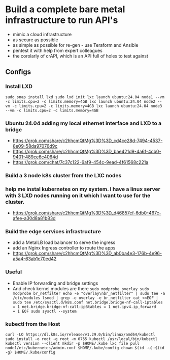 # Build a complete bare metal infrastructure to run API's
- mimic a cloud infrastructure
- as secure as possible
- as simple as possible for re-gen - use Teraform and Ansible
- pentest it with help from expert colleagues
- the corolarly of crAPI, which is an API full of holes to test against

## Configs

### Install LXD
``
sudo snap install lxd
sudo lxd init
lxc launch ubuntu:24.04 node1 --vm -c limits.cpu=2 -c limits.memory=4GB
lxc launch ubuntu:24.04 node2 --vm -c limits.cpu=2 -c limits.memory=4GB
lxc launch ubuntu:24.04 node3 --vm -c limits.cpu=2 -c limits.memory=4GB
``

### Ubuntu 24.04 adding my local ethernet interface and LXD to a bridge
- https://grok.com/share/c2hhcmQtMg%3D%3D_cd4ce28d-7494-4537-8e09-58da97076d9c
- https://grok.com/share/c2hhcmQtMg%3D%3D_bae421d9-4a6f-4cb0-9401-489ce6c4064d
- https://grok.com/chat/7c37c122-6af9-454c-9ead-4f61568c221a

### Build a 3 node k8s cluster from the LXC nodes
### help me instal kubernetes on my system. I have a linux server with 3 LXD nodes running on it which I want to use for the cluster.
- https://grok.com/share/c2hhcmQtMg%3D%3D_d46857cf-6db0-467c-afee-a30d8a81b83d

### Build the edge services infrastructure
- add a MetalLB load balancer to serve the ingress
- add an Nginx Ingress controller to route the apps
- https://grok.com/share/c2hhcmQtMg%3D%3D_ab0ba4e3-176b-4e96-a5a4-63ab1c70ed42

### Useful
- Enable IP forwarding and bridge settings
- And check kernel modules are there
``
sudo modprobe overlay
sudo modprobe br_netfilter
echo -e "overlay\nbr_netfilter" | sudo tee -a /etc/modules
lsmod | grep -e overlay -e br_netfilter
cat <<EOF | sudo tee /etc/sysctl.d/k8s.conf
net.bridge.bridge-nf-call-iptables  = 1
net.bridge.bridge-nf-call-ip6tables = 1
net.ipv4.ip_forward                 = 1
EOF
sudo sysctl --system
``

### kubectl from the Host
``
curl -LO https://dl.k8s.io/release/v1.29.0/bin/linux/amd64/kubectl
sudo install -o root -g root -m 0755 kubectl /usr/local/bin/kubectl
kubectl version --client
mkdir -p $HOME/.kube
lxc file pull node1/etc/kubernetes/admin.conf $HOME/.kube/config
chown $(id -u):$(id -g) $HOME/.kube/config
``



